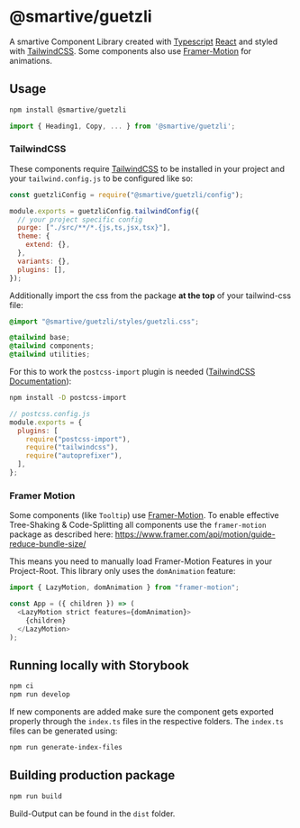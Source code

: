 # @smartive/guetzli

A smartive Component Library created with [Typescript](https://www.typescriptlang.org/) [React](https://reactjs.org/) and styled with [TailwindCSS](https://tailwindcss.com/). Some components also use [Framer-Motion](https://www.framer.com/motion/) for animations.

## Usage

```sh
npm install @smartive/guetzli
```

```ts
import { Heading1, Copy, ... } from '@smartive/guetzli';
```

### TailwindCSS

These components require [TailwindCSS](https://tailwindcss.com/) to be installed in your project and your `tailwind.config.js` to be configured like so:

```js
const guetzliConfig = require("@smartive/guetzli/config");

module.exports = guetzliConfig.tailwindConfig({
  // your project specific config
  purge: ["./src/**/*.{js,ts,jsx,tsx}"],
  theme: {
    extend: {},
  },
  variants: {},
  plugins: [],
});
```

Additionally import the css from the package **at the top** of your tailwind-css file:

```css
@import "@smartive/guetzli/styles/guetzli.css";

@tailwind base;
@tailwind components;
@tailwind utilities;
```

For this to work the `postcss-import` plugin is needed ([TailwindCSS Documentation](https://tailwindcss.com/docs/using-with-preprocessors#build-time-imports)):

```sh
npm install -D postcss-import
```

```js
// postcss.config.js
module.exports = {
  plugins: [
    require("postcss-import"),
    require("tailwindcss"),
    require("autoprefixer"),
  ],
};
```

### Framer Motion

Some components (like `Tooltip`) use [Framer-Motion](https://www.framer.com/motion/). To enable effective Tree-Shaking & Code-Splitting all components use the `framer-motion` package as described here: https://www.framer.com/api/motion/guide-reduce-bundle-size/

This means you need to manually load Framer-Motion Features in your Project-Root. This library only uses the `domAnimation` feature:

```ts
import { LazyMotion, domAnimation } from "framer-motion";

const App = ({ children }) => (
  <LazyMotion strict features={domAnimation}>
    {children}
  </LazyMotion>
);
```

## Running locally with Storybook

```sh
npm ci
npm run develop
```

If new components are added make sure the component gets exported properly through the `index.ts` files in the respective folders. The `index.ts` files can be generated using:

```sh
npm run generate-index-files
```

## Building production package

```sh
npm run build
```

Build-Output can be found in the `dist` folder.
